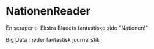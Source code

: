 # NationenReader
En scraper til Ekstra Bladets fantastiske side "Nationen!"

Big Data møder fantastisk journalistik
